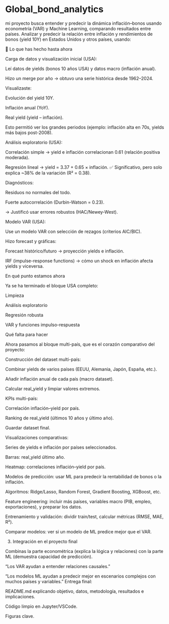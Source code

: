 # Global_bond_analytics
mi proyecto busca entender y predecir la dinámica inflación–bonos usando econometría (VAR) y Machine Learning, comparando resultados entre países.
Analizar y predecir la relación entre inflación y rendimientos de bonos (yield 10Y) en Estados Unidos y otros países, usando:

🔹 Lo que has hecho hasta ahora

Carga de datos y visualización inicial (USA):

Leí datos de yields (bonos 10 años USA) y datos macro (inflación anual).

Hizo un merge por año → obtuvo una serie histórica desde 1962–2024.

Visualizaste:

Evolución del yield 10Y.

Inflación anual (YoY).

Real yield (yield – inflación).

Esto permitió ver los grandes periodos (ejemplo: inflación alta en 70s, yields más bajos post-2008).

Análisis exploratorio (USA):

Correlación simple → yield e inflación correlacionan 0.61 (relación positiva moderada).

Regresión lineal → yield = 3.37 + 0.65 × inflación.
✅ Significativo, pero solo explica ~38% de la variación (R² = 0.38).

Diagnósticos:

Residuos no normales del todo.

Fuerte autocorrelación (Durbin-Watson = 0.23).

→ Justificó usar errores robustos (HAC/Newey-West).

Modelo VAR (USA):

Use un modelo VAR con selección de rezagos (criterios AIC/BIC).

Hizo forecast y gráficas:

Forecast histórico/futuro → proyección yields e inflación.

IRF (impulse-response functions) → cómo un shock en inflación afecta yields y viceversa.

 En qué punto estamos ahora

Ya se ha terminado el bloque USA completo:

Limpieza

Análisis exploratorio

Regresión robusta

VAR y funciones impulso-respuesta

Qué falta para hacer

Ahora pasamos al bloque multi-país, que es el corazón comparativo del proyecto:

Construcción del dataset multi-país:

Combinar yields de varios países (EEUU, Alemania, Japón, España, etc.).

Añadir inflación anual de cada país (macro dataset).

Calcular real_yield y limpiar valores extremos.

KPIs multi-país:

Correlación inflación–yield por país.

Ranking de real_yield (últimos 10 años y último año).

Guardar dataset final.

Visualizaciones comparativas:

Series de yields e inflación por países seleccionados.

Barras: real_yield último año.

Heatmap: correlaciones inflación–yield por país.

Modelos de predicción: usar ML para predecir la rentabilidad de bonos o la inflación.

Algoritmos: Ridge/Lasso, Random Forest, Gradient Boosting, XGBoost, etc.

Feature engineering: incluir más países, variables macro (PIB, empleo, exportaciones), y preparar los datos.

Entrenamiento y validación: dividir train/test, calcular métricas (RMSE, MAE, R²).

Comparar modelos: ver si un modelo de ML predice mejor que el VAR.

3. Integración en el proyecto final

Combinas la parte econométrica (explica la lógica y relaciones) con la parte ML (demuestra capacidad de predicción).


“Los VAR ayudan a entender relaciones causales.”

“Los modelos ML ayudan a predecir mejor en escenarios complejos con muchos países y variables.”
Entrega final:

README.md explicando objetivo, datos, metodología, resultados e implicaciones.

Código limpio en Jupyter/VSCode.

Figuras clave.

